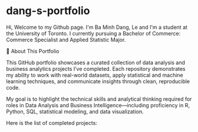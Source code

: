 # dang-s-portfolio

Hi, Welcome to my Github page. I'm Ba Minh Dang, Le and I'm a student at the University of Toronto. I currently pursuing a Bachelor of Commerce: Commerce Specialist and Applied Statistic Major.

🎯 About This Portfolio

This GitHub portfolio showcases a curated collection of data analysis and business analytics projects I’ve completed. Each repository demonstrates my ability to work with real-world datasets, apply statistical and machine learning techniques, and communicate insights through clean, reproducible code.

My goal is to highlight the technical skills and analytical thinking required for roles in Data Analysis and Business Intelligence—including proficiency in R, Python, SQL, statistical modeling, and data visualization.

Here is the list of completed projects:




